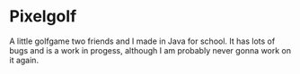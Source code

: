 # Pixelgolf
A little golfgame two friends and I made in Java for school. It has lots of bugs and is a work in progess, although I am probably never gonna work on it again.

